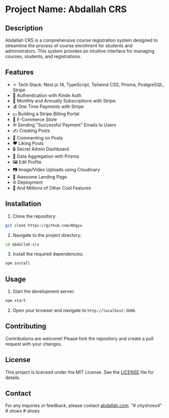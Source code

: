 # Project Name: Abdallah CRS

## Description
Abdallah CRS is a comprehensive course registration system designed to streamline the process of course enrollment for students and administrators. This system provides an intuitive interface for managing courses, students, and registrations.

## Features


-   ⚛️ Tech Stack: Next.js 14, TypeScript, Tailwind CSS, Prisma, PostgreSQL, Stripe
-   🔐 Authentication with Kinde Auth
-   💸 Monthly and Annually Subscriptions with Stripe.
-   💰 One Time Payments with Stripe
-   💵 Building a Stripe Billing Portal
-   🛒 E-Commerce Store
-   ✉ Sending "Successful Payment" Emails to Users
-   ✍️ Creating Posts
-   💬 Commenting on Posts
-   ❤️ Liking Posts
-   🔒 Secret Admin Dashboard
-   📝 Data Aggregation with Prisma
-   🖼️ Edit Profile
-   📷 Image/Video Uploads using Cloudinary
-   💙 Awesome Landing Page
-   🌐 Deployment
-   👀 And Millions of Other Cool Features


## Installation
1. Clone the repository:
  ```bash
  git clone https://github.com/Abgyu
  ```
2. Navigate to the project directory:
  ```bash
  cd abdallah-crs
  ```
3. Install the required dependencies:
  ```bash
  npm install
  ```

## Usage
1. Start the development server:
  ```bash
  npm start
  ```
2. Open your browser and navigate to `http://localhost:3000`.

## Contributing
Contributions are welcome! Please fork the repository and create a pull request with your changes.

## License
This project is licensed under the MIT License. See the [LICENSE](LICENSE) file for details.

## Contact
For any inquiries or feedback, please contact [abdallah.com](mailto:abdallahise877@gmail.com).
"# cityshoes4" 
#   s h o e s  
 #   s h o e s  
 